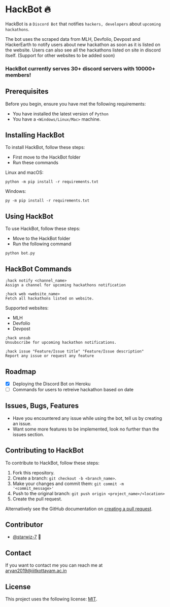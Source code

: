 # HackBot 🔥

<!--- These are examples. See https://shields.io for others or to customize this set of shields. You might want to include dependencies, project status and licence info here --->
<!-- ![GitHub repo size](https://img.shields.io/github/repo-size/scottydocs/README-template.md)
![GitHub contributors](https://img.shields.io/github/contributors/scottydocs/README-template.md)
![GitHub stars](https://img.shields.io/github/stars/scottydocs/README-template.md?style=social)
![GitHub forks](https://img.shields.io/github/forks/scottydocs/README-template.md?style=social)
![Twitter Follow](https://img.shields.io/twitter/follow/scottydocs?style=social) -->

HackBot is a `Discord Bot` that notifies `hackers, developers` about `upcoming hackathons`.

The bot uses the scraped data from MLH, Devfolio, Devpost and HackerEarth to notify users about new hackathon as soon as it is listed on the website. Users can also see all the hackathons listed on site in discord itself.
(Support for other websites to be added soon)

### HackBot currently serves 30+ discord servers with 10000+ members!
## Prerequisites

Before you begin, ensure you have met the following requirements:

<!--- These are just example requirements. Add, duplicate or remove as required --->

-   You have installed the latest version of `Python`
-   You have a `<Windows/Linux/Mac>` machine.

## Installing HackBot

To install HackBot, follow these steps:

-   First move to the HackBot folder
-   Run these commands

Linux and macOS:

```
python -m pip install -r requirements.txt
```

Windows:

```
py -m pip install -r requirements.txt
```

## Using HackBot

To use HackBot, follow these steps:

-   Move to the HackBot folder
-   Run the following command

```
python bot.py
```

## HackBot Commands

```
;hack notify <channel_name>
Assign a channel for upcoming hackathons notification
```
```
;hack web <website_name>
Fetch all hackathons listed on website.
```
Supported websites:
- MLH
- Devfolio
- Devpost

```
;hack unsub
Unsubscribe for upcoming hackathon notifications.
```
```
;hack issue "Feature/Issue title" "Feature/Issue description"
Report any issue or request any feature
```


## Roadmap
  
- [x]  Deploying the Discord Bot on Heroku
- [ ] Commands for users to retreive hackathon based on date

## Issues, Bugs, Features

-   Have you encountered any issue while using the bot, tell us by creating an issue.
-   Want some more features to be implemented, look no further than the issues section.

## Contributing to HackBot

<!--- If your README is long or you have some specific process or steps you want contributors to follow, consider creating a separate CONTRIBUTING.md file--->

To contribute to HackBot, follow these steps:

1. Fork this repository.
2. Create a branch: `git checkout -b <branch_name>`.
3. Make your changes and commit them: `git commit -m '<commit_message>'`
4. Push to the original branch: `git push origin <project_name>/<location>`
5. Create the pull request.

Alternatively see the GitHub documentation on [creating a pull request](https://help.github.com/en/github/collaborating-with-issues-and-pull-requests/creating-a-pull-request).

## Contributor

-   [@starwiz-7](https://github.com/starwiz-7) 📖

## Contact

If you want to contact me you can reach me at aryan2019@iiitkottayam.ac.in

## License

<!--- If you're not sure which open license to use see https://choosealicense.com/--->

This project uses the following license: [MIT](https://github.com/starwiz-7/HackBot/blob/main/LICENSE).
